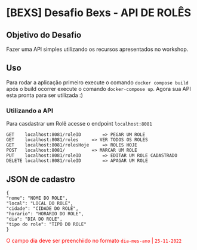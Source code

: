 # [BEXS] Desafio Bexs - API DE ROLÊS
## Objetivo do Desafio
Fazer uma API simples utilizando os recursos apresentados no workshop.

## Uso
Para rodar a aplicação primeiro execute o comando `docker compose build` após o build ocorrer execute o comando `docker-compose up`.
Agora sua API esta pronta para ser utilizada :)

### Utilizando a API
Para casdastrar um Rolê acesse o endpoint `localhost:8081`

	GET    localhost:8081/roleID 		=> PEGAR UM ROLE
	GET    localhost:8081/roles		=> VER TODOS OS ROLES
	GET    localhost:8081/rolesHoje 	=> ROLES HOJE
	POST   localhost:8081/			=> MARCAR UM ROLE
	PUT    localhost:8081/roleID		=> EDITAR UM ROLE CADASTRADO
	DELETE localhost:8081/roleID 		=> APAGAR UM ROLE

## JSON de cadastro
	{
    "nome": "NOME DO ROLE",
    "local": "LOCAL DO ROLE",
    "cidade": "CIDADE DO ROLE",
    "horario": "HORARIO DO ROLE",
    "dia": "DIA DO ROLE",
    "tipo do role": "TIPO DO ROLE"
	}

<font color="red">O campo dia deve ser preenchiido no formato `dia-mes-ano` | `25-11-2022`</font>
